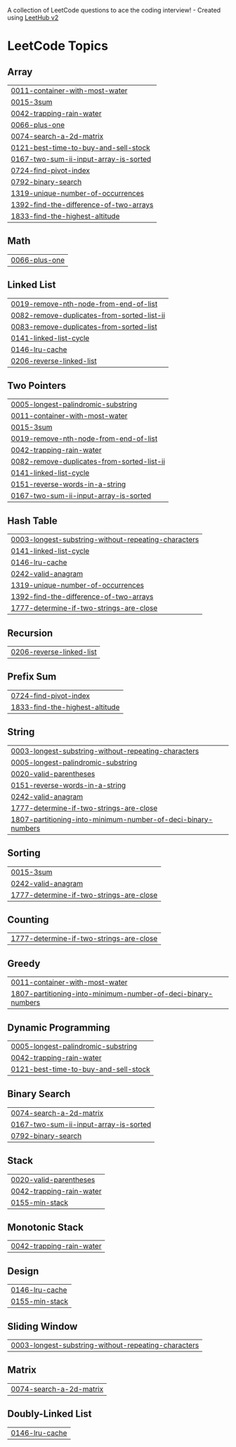 A collection of LeetCode questions to ace the coding interview! - Created using [LeetHub v2](https://github.com/arunbhardwaj/LeetHub-2.0)
<!---LeetCode Topics Start-->
# LeetCode Topics
## Array
|  |
| ------- |
| [0011-container-with-most-water](https://github.com/doganazcol/Leetcode/tree/master/0011-container-with-most-water) |
| [0015-3sum](https://github.com/doganazcol/Leetcode/tree/master/0015-3sum) |
| [0042-trapping-rain-water](https://github.com/doganazcol/Leetcode/tree/master/0042-trapping-rain-water) |
| [0066-plus-one](https://github.com/doganazcol/Leetcode/tree/master/0066-plus-one) |
| [0074-search-a-2d-matrix](https://github.com/doganazcol/Leetcode/tree/master/0074-search-a-2d-matrix) |
| [0121-best-time-to-buy-and-sell-stock](https://github.com/doganazcol/Leetcode/tree/master/0121-best-time-to-buy-and-sell-stock) |
| [0167-two-sum-ii-input-array-is-sorted](https://github.com/doganazcol/Leetcode/tree/master/0167-two-sum-ii-input-array-is-sorted) |
| [0724-find-pivot-index](https://github.com/doganazcol/Leetcode/tree/master/0724-find-pivot-index) |
| [0792-binary-search](https://github.com/doganazcol/Leetcode/tree/master/0792-binary-search) |
| [1319-unique-number-of-occurrences](https://github.com/doganazcol/Leetcode/tree/master/1319-unique-number-of-occurrences) |
| [1392-find-the-difference-of-two-arrays](https://github.com/doganazcol/Leetcode/tree/master/1392-find-the-difference-of-two-arrays) |
| [1833-find-the-highest-altitude](https://github.com/doganazcol/Leetcode/tree/master/1833-find-the-highest-altitude) |
## Math
|  |
| ------- |
| [0066-plus-one](https://github.com/doganazcol/Leetcode/tree/master/0066-plus-one) |
## Linked List
|  |
| ------- |
| [0019-remove-nth-node-from-end-of-list](https://github.com/doganazcol/Leetcode/tree/master/0019-remove-nth-node-from-end-of-list) |
| [0082-remove-duplicates-from-sorted-list-ii](https://github.com/doganazcol/Leetcode/tree/master/0082-remove-duplicates-from-sorted-list-ii) |
| [0083-remove-duplicates-from-sorted-list](https://github.com/doganazcol/Leetcode/tree/master/0083-remove-duplicates-from-sorted-list) |
| [0141-linked-list-cycle](https://github.com/doganazcol/Leetcode/tree/master/0141-linked-list-cycle) |
| [0146-lru-cache](https://github.com/doganazcol/Leetcode/tree/master/0146-lru-cache) |
| [0206-reverse-linked-list](https://github.com/doganazcol/Leetcode/tree/master/0206-reverse-linked-list) |
## Two Pointers
|  |
| ------- |
| [0005-longest-palindromic-substring](https://github.com/doganazcol/Leetcode/tree/master/0005-longest-palindromic-substring) |
| [0011-container-with-most-water](https://github.com/doganazcol/Leetcode/tree/master/0011-container-with-most-water) |
| [0015-3sum](https://github.com/doganazcol/Leetcode/tree/master/0015-3sum) |
| [0019-remove-nth-node-from-end-of-list](https://github.com/doganazcol/Leetcode/tree/master/0019-remove-nth-node-from-end-of-list) |
| [0042-trapping-rain-water](https://github.com/doganazcol/Leetcode/tree/master/0042-trapping-rain-water) |
| [0082-remove-duplicates-from-sorted-list-ii](https://github.com/doganazcol/Leetcode/tree/master/0082-remove-duplicates-from-sorted-list-ii) |
| [0141-linked-list-cycle](https://github.com/doganazcol/Leetcode/tree/master/0141-linked-list-cycle) |
| [0151-reverse-words-in-a-string](https://github.com/doganazcol/Leetcode/tree/master/0151-reverse-words-in-a-string) |
| [0167-two-sum-ii-input-array-is-sorted](https://github.com/doganazcol/Leetcode/tree/master/0167-two-sum-ii-input-array-is-sorted) |
## Hash Table
|  |
| ------- |
| [0003-longest-substring-without-repeating-characters](https://github.com/doganazcol/Leetcode/tree/master/0003-longest-substring-without-repeating-characters) |
| [0141-linked-list-cycle](https://github.com/doganazcol/Leetcode/tree/master/0141-linked-list-cycle) |
| [0146-lru-cache](https://github.com/doganazcol/Leetcode/tree/master/0146-lru-cache) |
| [0242-valid-anagram](https://github.com/doganazcol/Leetcode/tree/master/0242-valid-anagram) |
| [1319-unique-number-of-occurrences](https://github.com/doganazcol/Leetcode/tree/master/1319-unique-number-of-occurrences) |
| [1392-find-the-difference-of-two-arrays](https://github.com/doganazcol/Leetcode/tree/master/1392-find-the-difference-of-two-arrays) |
| [1777-determine-if-two-strings-are-close](https://github.com/doganazcol/Leetcode/tree/master/1777-determine-if-two-strings-are-close) |
## Recursion
|  |
| ------- |
| [0206-reverse-linked-list](https://github.com/doganazcol/Leetcode/tree/master/0206-reverse-linked-list) |
## Prefix Sum
|  |
| ------- |
| [0724-find-pivot-index](https://github.com/doganazcol/Leetcode/tree/master/0724-find-pivot-index) |
| [1833-find-the-highest-altitude](https://github.com/doganazcol/Leetcode/tree/master/1833-find-the-highest-altitude) |
## String
|  |
| ------- |
| [0003-longest-substring-without-repeating-characters](https://github.com/doganazcol/Leetcode/tree/master/0003-longest-substring-without-repeating-characters) |
| [0005-longest-palindromic-substring](https://github.com/doganazcol/Leetcode/tree/master/0005-longest-palindromic-substring) |
| [0020-valid-parentheses](https://github.com/doganazcol/Leetcode/tree/master/0020-valid-parentheses) |
| [0151-reverse-words-in-a-string](https://github.com/doganazcol/Leetcode/tree/master/0151-reverse-words-in-a-string) |
| [0242-valid-anagram](https://github.com/doganazcol/Leetcode/tree/master/0242-valid-anagram) |
| [1777-determine-if-two-strings-are-close](https://github.com/doganazcol/Leetcode/tree/master/1777-determine-if-two-strings-are-close) |
| [1807-partitioning-into-minimum-number-of-deci-binary-numbers](https://github.com/doganazcol/Leetcode/tree/master/1807-partitioning-into-minimum-number-of-deci-binary-numbers) |
## Sorting
|  |
| ------- |
| [0015-3sum](https://github.com/doganazcol/Leetcode/tree/master/0015-3sum) |
| [0242-valid-anagram](https://github.com/doganazcol/Leetcode/tree/master/0242-valid-anagram) |
| [1777-determine-if-two-strings-are-close](https://github.com/doganazcol/Leetcode/tree/master/1777-determine-if-two-strings-are-close) |
## Counting
|  |
| ------- |
| [1777-determine-if-two-strings-are-close](https://github.com/doganazcol/Leetcode/tree/master/1777-determine-if-two-strings-are-close) |
## Greedy
|  |
| ------- |
| [0011-container-with-most-water](https://github.com/doganazcol/Leetcode/tree/master/0011-container-with-most-water) |
| [1807-partitioning-into-minimum-number-of-deci-binary-numbers](https://github.com/doganazcol/Leetcode/tree/master/1807-partitioning-into-minimum-number-of-deci-binary-numbers) |
## Dynamic Programming
|  |
| ------- |
| [0005-longest-palindromic-substring](https://github.com/doganazcol/Leetcode/tree/master/0005-longest-palindromic-substring) |
| [0042-trapping-rain-water](https://github.com/doganazcol/Leetcode/tree/master/0042-trapping-rain-water) |
| [0121-best-time-to-buy-and-sell-stock](https://github.com/doganazcol/Leetcode/tree/master/0121-best-time-to-buy-and-sell-stock) |
## Binary Search
|  |
| ------- |
| [0074-search-a-2d-matrix](https://github.com/doganazcol/Leetcode/tree/master/0074-search-a-2d-matrix) |
| [0167-two-sum-ii-input-array-is-sorted](https://github.com/doganazcol/Leetcode/tree/master/0167-two-sum-ii-input-array-is-sorted) |
| [0792-binary-search](https://github.com/doganazcol/Leetcode/tree/master/0792-binary-search) |
## Stack
|  |
| ------- |
| [0020-valid-parentheses](https://github.com/doganazcol/Leetcode/tree/master/0020-valid-parentheses) |
| [0042-trapping-rain-water](https://github.com/doganazcol/Leetcode/tree/master/0042-trapping-rain-water) |
| [0155-min-stack](https://github.com/doganazcol/Leetcode/tree/master/0155-min-stack) |
## Monotonic Stack
|  |
| ------- |
| [0042-trapping-rain-water](https://github.com/doganazcol/Leetcode/tree/master/0042-trapping-rain-water) |
## Design
|  |
| ------- |
| [0146-lru-cache](https://github.com/doganazcol/Leetcode/tree/master/0146-lru-cache) |
| [0155-min-stack](https://github.com/doganazcol/Leetcode/tree/master/0155-min-stack) |
## Sliding Window
|  |
| ------- |
| [0003-longest-substring-without-repeating-characters](https://github.com/doganazcol/Leetcode/tree/master/0003-longest-substring-without-repeating-characters) |
## Matrix
|  |
| ------- |
| [0074-search-a-2d-matrix](https://github.com/doganazcol/Leetcode/tree/master/0074-search-a-2d-matrix) |
## Doubly-Linked List
|  |
| ------- |
| [0146-lru-cache](https://github.com/doganazcol/Leetcode/tree/master/0146-lru-cache) |
<!---LeetCode Topics End-->